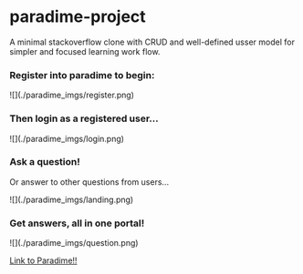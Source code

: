 # paradime-project
A minimal stackoverflow clone with CRUD and well-defined usser model for simpler and focused learning work flow.

<h3>Register into paradime to begin:</h3>
![](./paradime_imgs/register.png)

<h3>Then login as a registered user...</h3>
![](./paradime_imgs/login.png)

<h3>Ask a question!</h3>
<p>Or answer to other questions from users...</p>
![](./paradime_imgs/landing.png)

<h3>Get answers, all in one portal!</h3>
![](./paradime_imgs/question.png)

<a href="https://paradime.herokuapp.com/" target="_blank">Link to Paradime!!</a>
